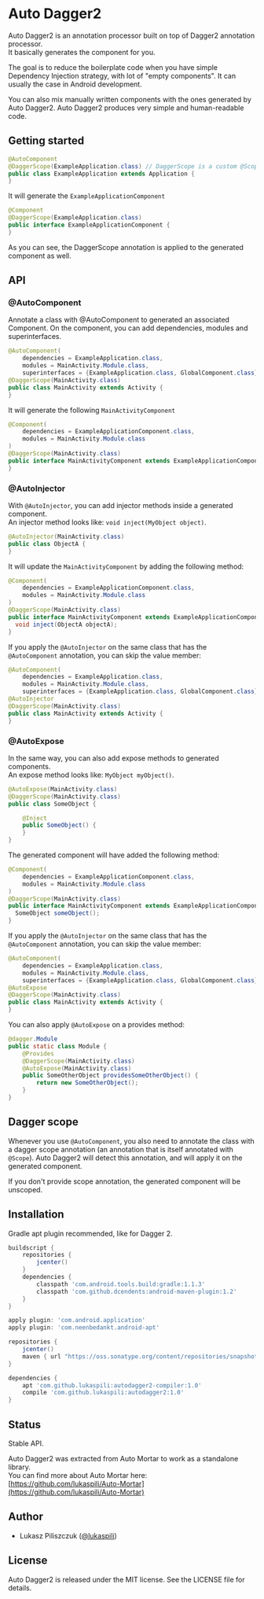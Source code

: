 # Auto Dagger2

Auto Dagger2 is an annotation processor built on top of Dagger2 annotation processor.  
It basically generates the component for you.

The goal is to reduce the boilerplate code when you have simple Dependency Injection strategy, with lot of "empty components". It can usually the case in Android development.  

You can also mix manually written components with the ones generated by Auto Dagger2. Auto Dagger2 produces very simple and human-readable code.


## Getting started

```java
@AutoComponent
@DaggerScope(ExampleApplication.class) // DaggerScope is a custom @Scope annotation
public class ExampleApplication extends Application { 
}
```

It will generate the `ExampleApplicationComponent`

```java
@Component
@DaggerScope(ExampleApplication.class)
public interface ExampleApplicationComponent { 
}
```

As you can see, the DaggerScope annotation is applied to the generated component as well.


## API

### @AutoComponent

Annotate a class with @AutoComponent to generated an associated Component.
On the component, you can add dependencies, modules and superinterfaces.

```java
@AutoComponent(
    dependencies = ExampleApplication.class,
    modules = MainActivity.Module.class,
    superinterfaces = {ExampleApplication.class, GlobalComponent.class})
@DaggerScope(MainActivity.class)
public class MainActivity extends Activity {
}
```

It will generate the following `MainActivityComponent`

```java
@Component(
    dependencies = ExampleApplicationComponent.class,
    modules = MainActivity.Module.class
)
@DaggerScope(MainActivity.class)
public interface MainActivityComponent extends ExampleApplicationComponent, GlobalComponent {
}
```



### @AutoInjector

With `@AutoInjector`, you can add injector methods inside a generated component.  
An injector method looks like: `void inject(MyObject object)`.

```java
@AutoInjector(MainActivity.class)
public class ObjectA {
}
```

It will update the `MainActivityComponent` by adding the following method:

```java
@Component(
    dependencies = ExampleApplicationComponent.class,
    modules = MainActivity.Module.class
)
@DaggerScope(MainActivity.class)
public interface MainActivityComponent extends ExampleApplicationComponent, GlobalComponent {
  void inject(ObjectA objectA);
}
```

If you apply the `@AutoInjector` on the same class that has the `@AutoComponent` annotation, you can skip the value member:

```java
@AutoComponent(
    dependencies = ExampleApplication.class,
    modules = MainActivity.Module.class,
    superinterfaces = {ExampleApplication.class, GlobalComponent.class})
@AutoInjector
@DaggerScope(MainActivity.class)
public class MainActivity extends Activity {
}
```


### @AutoExpose

In the same way, you can also add expose methods to generated components.  
An expose method looks like: `MyObject myObject()`.

```java
@AutoExpose(MainActivity.class)
@DaggerScope(MainActivity.class)
public class SomeObject {

    @Inject
    public SomeObject() {
    }
}
```

The generated component will have added the following method:

```java
@Component(
    dependencies = ExampleApplicationComponent.class,
    modules = MainActivity.Module.class
)
@DaggerScope(MainActivity.class)
public interface MainActivityComponent extends ExampleApplicationComponent, GlobalComponent {
  SomeObject someObject();
}
```

If you apply the `@AutoInjector` on the same class that has the `@AutoComponent` annotation, you can skip the value member:

```java
@AutoComponent(
    dependencies = ExampleApplication.class,
    modules = MainActivity.Module.class,
    superinterfaces = {ExampleApplication.class, GlobalComponent.class})
@AutoExpose
@DaggerScope(MainActivity.class)
public class MainActivity extends Activity {
}
```

You can also apply `@AutoExpose` on a provides method:

```java
@dagger.Module
public static class Module {
    @Provides
    @DaggerScope(MainActivity.class)
    @AutoExpose(MainActivity.class)
    public SomeOtherObject providesSomeOtherObject() {
        return new SomeOtherObject();
    }
}
```


## Dagger scope

Whenever you use `@AutoComponent`, you also need to annotate the class with a dagger scope annotation (an annotation that is itself annotated with `@Scope`).
Auto Dagger2 will detect this annotation, and will apply it on the generated component.

If you don't provide scope annotation, the generated component will be unscoped.


## Installation

Gradle apt plugin recommended, like for Dagger 2.

```groovy
buildscript {
    repositories {
        jcenter()
    }
    dependencies {
        classpath 'com.android.tools.build:gradle:1.1.3'
        classpath 'com.github.dcendents:android-maven-plugin:1.2'
    }
}

apply plugin: 'com.android.application'
apply plugin: 'com.neenbedankt.android-apt'

repositories {
    jcenter()
    maven { url "https://oss.sonatype.org/content/repositories/snapshots/" }
}

dependencies {
    apt 'com.github.lukaspili:autodagger2-compiler:1.0'
    compile 'com.github.lukaspili:autodagger2:1.0'
}
```


## Status

Stable API.  

Auto Dagger2 was extracted from Auto Mortar to work as a standalone library.  
You can find more about Auto Mortar here:
[https://github.com/lukaspili/Auto-Mortar](https://github.com/lukaspili/Auto-Mortar)


## Author

- Lukasz Piliszczuk ([@lukaspili](https://twitter.com/lukaspili))


## License

Auto Dagger2 is released under the MIT license. See the LICENSE file for details.
